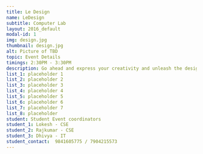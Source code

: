 ```yaml
---
title: Le Design
name: LeDesign
subtitle: Computer Lab
layout: 2016_default
modal-id: 1
img: design.jpg
thumbnail: design.jpg
alt: Picture of TBD
topic: Event Details
timings: 2:30PM - 3:30PM
description: Go ahead and express your creativity and unleash the designer within you to create wonderful works on the subject given to you.
list_1: placeholder 1             
list_2: placeholder 2                                                                
list_3: placeholder 3                                                                        
list_4: placeholder 4                                                                                
list_5: placeholder 5                                                                                                                  
list_6: placeholder 6                                              
list_7: placeholder 7                                                             
list_8: placeholder                                      
student: Student Event coordinators
student_1: Lokesh - CSE             
student_2: Rajkumar - CSE
student_3: Dhivya - IT          
student_contact:  9841605775 / 7904215573
---
```


